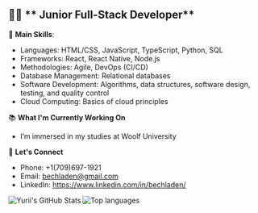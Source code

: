 ## 👨‍💻 ** Junior Full-Stack Developer**

🔧 **Main Skills**:
- Languages: HTML/CSS, JavaScript, TypeScript, Python, SQL
- Frameworks: React, React Native, Node.js
- Methodologies: Agile, DevOps (CI/CD)
- Database Management: Relational databases
- Software Development: Algorithms, data structures, software design, testing, and quality control
- Cloud Computing: Basics of cloud principles

📚 **What I'm Currently Working On**
- I’m immersed in my studies at Woolf University

🔗 **Let's Connect**
- Phone: +1(709)697-1921
- Email: bechladen@gmail.com
- LinkedIn: https://www.linkedin.com/in/bechladen/

<img align="left" alt="Yurii's GitHub Stats" src="https://github-readme-stats.vercel.app/api?username=bechladen&show_icons=true&theme=dark&bg_color=151515&title_color=ff0000&text_color=ffffff&icon_color=ff0000&border_color=ff0000">
<img align="left" alt="Top languages" src="https://github-readme-stats.vercel.app/api/top-langs/?username=bechladen&layout=compact&theme=dark&bg_color=151515&title_color=ff0000&text_color=ffffff&icon_color=ff0000&border_color=ff0000">
